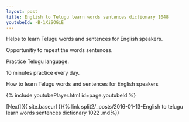 ```yaml
---
layout: post
title: English to Telugu learn words sentences dictionary 1048 
youtubeId: -B-1XiSOGiE
---
```

 
 
Helps to learn Telugu words and sentences for English speakers.

Opportunitiy to repeat the words sentences. 

Practice Telugu language. 
 
10 minutes practice every day. 
 
How to learn Telugu words and sentences for English speakers 
 
{% include youtubePlayer.html id=page.youtubeId %}
 
 
[Next]({{ site.baseurl }}{% link  split2/_posts/2016-01-13-English to telugu learn words sentences dictionary 1022 .md%})
 

